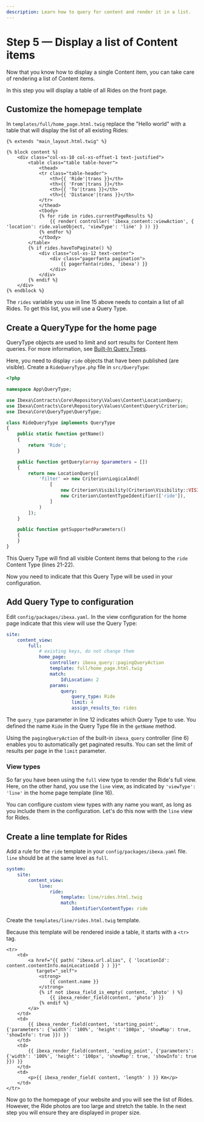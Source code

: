 ```yaml
---
description: Learn how to query for content and render it in a list.
---
```


# Step 5 — Display a list of Content items

Now that you know how to display a single Content item, you can take care of rendering a list of Content items.

In this step you will display a table of all Rides on the front page.

## Customize the homepage template

In `templates/full/home_page.html.twig` replace the "Hello world" with a table that will display the list of all existing Rides:

``` html+twig hl_lines="15 16"
{% extends "main_layout.html.twig" %}

{% block content %}
    <div class="col-xs-10 col-xs-offset-1 text-justified">
        <table class="table table-hover">
            <thead>
            <tr class="table-header">
                <th>{{ 'Ride'|trans }}</th>
                <th>{{ 'From'|trans }}</th>
                <th>{{ 'To'|trans }}</th>
                <th>{{ 'Distance'|trans }}</th>
            </tr>
            </thead>
            <tbody>
            {% for ride in rides.currentPageResults %}
                {{ render( controller( 'ibexa_content::viewAction', { 'location': ride.valueObject, 'viewType': 'line' } )) }}
            {% endfor %}
            </tbody>
        </table>
        {% if rides.haveToPaginate() %}
            <div class="col-xs-12 text-center">
                <div class="pagerfanta pagination">
                    {{ pagerfanta(rides, 'ibexa') }}
                </div>
            </div>
        {% endif %}
    </div>
{% endblock %}
```

The `rides` variable you use in line 15 above needs to contain a list of all Rides.
To get this list, you will use a Query Type.

## Create a QueryType for the home page

QueryType objects are used to limit and sort results for Content Item queries.
For more information, see [Built-In Query Types](../../guide/content_rendering/queries_and_controllers/built-in_query_types.md).

Here, you need to display `ride` objects that have been published (are visible).
Create a `RideQueryType.php` file in `src/QueryType`:

``` php hl_lines="21 22"
<?php

namespace App\QueryType;

use Ibexa\Contracts\Core\Repository\Values\Content\LocationQuery;
use Ibexa\Contracts\Core\Repository\Values\Content\Query\Criterion;
use Ibexa\Core\QueryType\QueryType;

class RideQueryType implements QueryType
{
    public static function getName()
    {
        return 'Ride';
    }

    public function getQuery(array $parameters = [])
    {
        return new LocationQuery([
            'filter' => new Criterion\LogicalAnd(
                [
                    new Criterion\Visibility(Criterion\Visibility::VISIBLE),
                    new Criterion\ContentTypeIdentifier(['ride']),
                ]
            )
        ]);
    }

    public function getSupportedParameters()
    {
    }
}
```

This Query Type will find all visible Content items that belong to the `ride` Content Type (lines 21-22).

Now you need to indicate that this Query Type will be used in your configuration.

## Add Query Type to configuration

Edit `config/packages/ibexa.yaml`.
In the view configuration for the home page indicate that this view will use the Query Type:

``` yaml hl_lines="6 10 11 12 13 14 15"
site:
    content_view:
        full:
            # existing keys, do not change them
            home_page:
                controller: ibexa_query::pagingQueryAction
                template: full/home_page.html.twig
                match:
                    Id\Location: 2
                params:
                    query:
                        query_type: Ride
                        limit: 4
                        assign_results_to: rides
```

The `query_type` parameter in line 12 indicates which Query Type to use.
You defined the name `Ride` in the Query Type file in the `getName` method.

Using the `pagingQueryAction` of the built-in `ibexa_query` controller (line 6)
enables you to automatically get paginated results.
You can set the limit of results per page in the `limit` parameter.

### View types

So far you have been using the `full` view type to render the Ride's full view.
Here, on the other hand, you use the `line` view, as indicated by `'viewType': 'line'` in the home page template (line 16).

You can configure custom view types with any name you want, as long as you include them in the configuration.
Let's do this now with the `line` view for Rides.

## Create a line template for Rides

Add a rule for the `ride` template in your `config/packages/ibexa.yaml` file.
`line` should be at the same level as `full`.

``` yaml
system:
    site:
        content_view:
            line:
                ride:
                    template: line/rides.html.twig
                    match:
                        Identifier\ContentType: ride
```

Create the `templates/line/rides.html.twig` template.

Because this template will be rendered inside a table, it starts with a `<tr>` tag.

``` html+twig
<tr>
    <td>
        <a href="{{ path( "ibexa.url.alias", { 'locationId': content.contentInfo.mainLocationId } ) }}"
           target="_self">
            <strong>
                {{ content.name }}
            </strong>
            {% if not ibexa_field_is_empty( content, 'photo' ) %}
                {{ ibexa_render_field(content, 'photo') }}
            {% endif %}
        </a>
    </td>
    <td>
        {{ ibexa_render_field(content, 'starting_point', {'parameters': {'width': '100%', 'height': '100px', 'showMap': true, 'showInfo': true }}) }}
    </td>
    <td>
        {{ ibexa_render_field(content, 'ending_point', {'parameters': {'width': '100%', 'height': '100px', 'showMap': true, 'showInfo': true }}) }}
    </td>
    <td>
        <p>{{ ibexa_render_field( content, 'length' ) }} Km</p>
    </td>
</tr>
```

Now go to the homepage of your website and you will see the list of Rides.
However, the Ride photos are too large and stretch the table.
In the next step you will ensure they are displayed in proper size.
